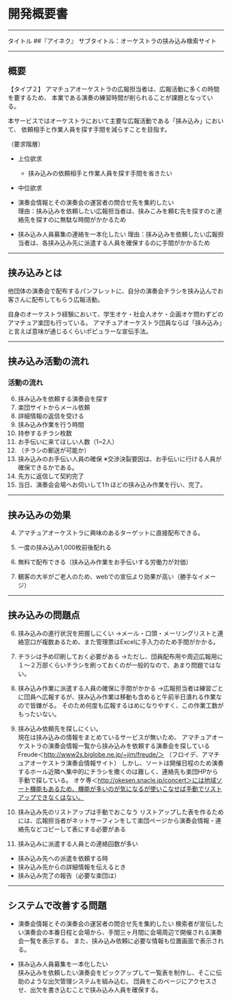 #  開発概要書

-------
タイトル
##『アイネク』
サブタイトル：オーケストラの挟み込み検索サイト

---------
## 概要

【タイプ２】
アマチュアオーケストラの広報担当者は、広報活動に多くの時間を要するため、
本業である演奏の練習時間が削られることが課題となっている。

本サービスではオーケストラにおいて主要な広報活動である「挟み込み」において、
依頼相手と作業人員を探す手間を減らすことを目指す。

（要求階層）
* 上位欲求
  * 挟み込みの依頼相手と作業人員を探す手間を省きたい

* 中位欲求
 *  演奏会情報とその演奏会の運営者の問合せ先を集約したい  
 理由：挟み込みを依頼したい広報担当者は、挟みこみを頼む先を探すのと連絡先を探すのに無駄な時間がかかるため

 * 挟み込み人員募集の連絡を一本化したい
  理由：挟み込みを依頼したい広報担当者は、各挟み込み先に派遣する人員を確保するのに手間がかかるため

---------
## 挟み込みとは
他団体の演奏会で配布するパンフレットに、自分の演奏会チラシを挟み込んでお客さんに配布してもらう広報活動。

自身のオーケストラ経験において、学生オケ・社会人オケ・企画オケ問わずどのアマチュア楽団も行っている。
アマチュアオーケストラ団員ならば「挟み込み」と言えば意味が通じるくらいポピュラーな宣伝手法。

---------
## 挟み込み活動の流れ
### 活動の流れ
6. 挟み込みを依頼する演奏会を探す
5. 楽団サイトからメール依頼
4. 詳細情報の返信を受ける
 9. 挟み込み作業を行う時間
 9. 持参するチラシ枚数
 9. お手伝いに来てほしい人数（1~2人）
 9. （チラシの郵送が可能か）
3. 挟み込みのお手伝い人員の確保
※交渉決裂要因は、お手伝いに行ける人員が確保できるかである。
2. 先方に返信して契約完了
1. 当日、演奏会会場へお伺いして1ｈほどの挟み込み作業を行い、完了。

---------
## 挟み込みの効果
4. アマチュアオーケストラに興味のあるターゲットに直接配布できる。

3. 一度の挟み込み1,000枚前後配れる

2. 無料で配布できる（挟み込み作業をお手伝いする労働力が対価）

1.  観客の大半がご老人のため、webでの宣伝より効果が高い（勝手なイメージ）

-------
##  挟み込みの問題点
6. 挟み込みの進行状況を把握しにくい
→メール・口頭・メーリングリストと連絡窓口が複数あるため、また管理票はExcelに手入力のため手間がかかる。

5. チラシは予め印刷しておく必要がある
→ただし、団員配布用や周辺広報用に１～２万部くらいチラシを刷っておくのが一般的なので、あまり問題ではない。

4. 挟み込み作業に派遣する人員の確保に手間がかかる
→広報担当者は練習ごとに団員へ広報するが、挟み込み作業は移動も含めると午前半日潰れる作業なので皆嫌がる。
そのため何度も広報するはめになりやすく、この作業工数がもったいない。

3.  挟み込み依頼先を探しにくい。  
現在は挟み込みの情報をまとめているサービスが無いため、
アマチュアオーケストラの演奏会情報一覧から挟み込みを依頼する演奏会を探している
Freude＜http://www2s.biglobe.ne.jp/~jim/freude/＞
（フロイデ、アマチュアオーケストラ演奏会情報サイト）
しかし、ソートは開催日程のため演奏するホール近隣へ集中的にチラシを撒くのは難しく、連絡先も楽団HPから手動で探している。
オケ専＜http://okesen.snacle.jp/concert＞には地域ソート機能もあるため、機能が多いのが気になるが使いこなせば手動でリストアップできなくはない。

2.   挟み込み先のリストアップは手動でおこなう
リストアップした表を作るためには、広報担当者がネットサーフィンをして楽団ページから演奏会情報・連絡先などコピーして表にする必要がある

1.  挟み込みに派遣する人員との連絡回数が多い
* 挟み込み先への派遣を依頼する時
* 挟み込み先からの詳細情報を伝えるとき
* 挟み込み完了の報告（必要な楽団は）

---------
## システムで改善する問題

*  演奏会情報とその演奏会の運営者の問合せ先を集約したい
検索者が宣伝したい演奏会の本番日程と会場から、手間三ヶ月間に会場周辺で開催される演奏会一覧を表示する。
また、挟み込み依頼に必要な情報も位置画面で表示される。

* 挟み込み人員募集を一本化したい  
挟み込みを依頼したい演奏会をピックアップして一覧表を制作し、そこに伝助のような出欠管理システムを組み込む。
団員をこのページにアクセスさせ、出欠を書き込むことで挟み込み人員を確保する。
